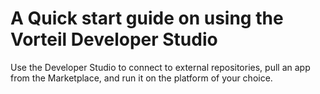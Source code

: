 # A Quick start guide on using the Vorteil Developer Studio

Use the Developer Studio to connect to external repositories, pull an app from the Marketplace, and run it on the platform of your choice.
